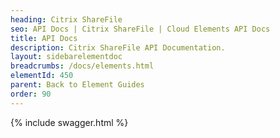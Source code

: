 ```yaml
---
heading: Citrix ShareFile
seo: API Docs | Citrix ShareFile | Cloud Elements API Docs
title: API Docs
description: Citrix ShareFile API Documentation.
layout: sidebarelementdoc
breadcrumbs: /docs/elements.html
elementId: 450
parent: Back to Element Guides
order: 90
---
```


{% include swagger.html %}
